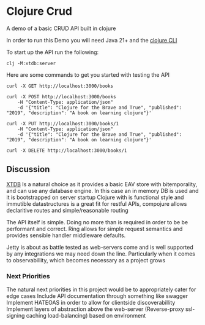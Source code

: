 # Clojure Crud
A demo of a basic CRUD API built in clojure

In order to run this Demo you will need Java 21+ and the [clojure CLI](https://clojure.org/guides/install_clojure)


To start up the API run the following:

```
clj -M:xtdb:server
```


Here are some commands to get you started with testing the API

```
curl -X GET http://localhost:3000/books

curl -X POST http://localhost:3000/books
    -H "Content-Type: application/json"      
    -d '{"title": "Clojure for the Brave and True", "published": "2019", "description": "A book on learning clojure"}'

curl -X PUT http://localhost:3000/books/1 
    -H "Content-Type: application/json" 
    -d '{"title": "Clojure for the Brave and True", "published": "2019", "description": "A book on learning clojure"}'

curl -X DELETE http://localhost:3000/books/1
```

## Discussion

[XTDB](https://www.xtdb.com/) Is a natural choice as it provides a basic EAV store with bitemporality, and can use any database engine. In this case an in memory DB is used and it is bootstrapped on server startup
Clojure with is functional style and immutible datastructures is a great fit for restful APIs, compojure allows declaritive routes and simple/reasonable routing

The API itself is simple. Doing no more than is required in order to be be performant and correct. 
Ring allows for simple request semantics and provides sensible handler middleware defaults. 

Jetty is about as battle tested as web-servers come and is well supported by any integrations we may need down the line. Particularly when it comes to observabillity, which becomes necessary as a project grows

### Next Priorities

The natural next priorities in this project would be to appropriately cater for edge cases
Include API documentation through something like swagger
Implement HATEOAS in order to allow for clientside discoverabillity 
Implement layers of abstraction above the web-server (Reverse-proxy ssl-signing caching load-balancing) based on environment
